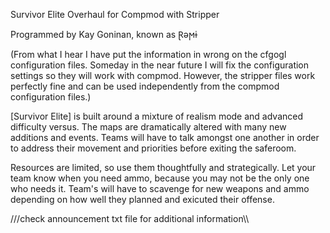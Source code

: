 Survivor Elite Overhaul for Compmod with Stripper

Programmed by Kay Goninan, known as Ɽǝϻɨ

(From what I hear I have put the information in wrong on the cfgogl configuration files. Someday in the near future I will fix the configuration settings so they will work with compmod. However, the stripper files work perfectly fine and can be used independently from the compmod configuration files.) 

[Survivor Elite] is built around a mixture of realism mode and advanced difficulty versus. The maps are dramatically altered with many new additions and events. Teams will have to talk amongst one another in order to address their movement and priorities before exiting the saferoom. 

Resources are limited, so use them thoughtfully and strategically. Let your team know when you need ammo, because you may not be the only one who needs it. Team's will have to scavenge for new weapons and ammo depending on how well they planned and exicuted their offense.  

///check announcement txt file for additional information\\\

